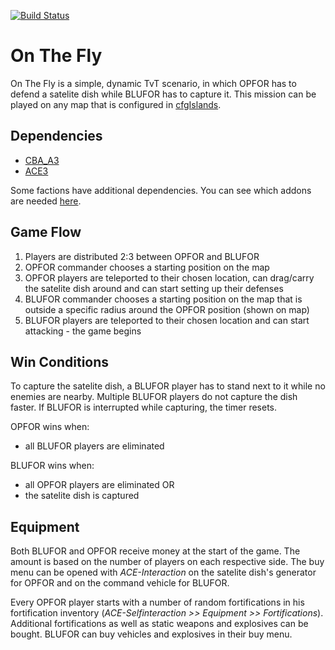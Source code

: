[![Build Status](https://travis-ci.org/gruppe-adler/TvT_OnTheFly.Stratis.svg?branch=master)](https://travis-ci.org/gruppe-adler/TvT_OnTheFly.Stratis)

# On The Fly

On The Fly is a simple, dynamic TvT scenario, in which OPFOR has to defend a satelite dish while BLUFOR has to capture it. This mission can be played on any map that is configured in [cfgIslands](https://github.com/gruppe-adler/TvT_OnTheFly.Stratis/cfgIslands.hpp).

## Dependencies

* [CBA_A3](https://github.com/CBATeam/CBA_A3)
* [ACE3](https://github.com/acemod/ACE3)

Some factions have additional dependencies. You can see which addons are needed [here](https://github.com/gruppe-adler/grad-factions-tvt).


## Game Flow

1. Players are distributed 2:3 between OPFOR and BLUFOR
2. OPFOR commander chooses a starting position on the map
3. OPFOR players are teleported to their chosen location, can drag/carry the satelite dish around and can start setting up their defenses
4. BLUFOR commander chooses a starting position on the map that is outside a specific radius around the OPFOR position (shown on map)
5. BLUFOR players are teleported to their chosen location and can start attacking - the game begins


## Win Conditions

To capture the satelite dish, a BLUFOR player has to stand next to it while no enemies are nearby. Multiple BLUFOR players do not capture the dish faster. If BLUFOR is interrupted while capturing, the timer resets.

OPFOR wins when:
* all BLUFOR players are eliminated

BLUFOR wins when:
* all OPFOR players are eliminated OR
* the satelite dish is captured


## Equipment

Both BLUFOR and OPFOR receive money at the start of the game. The amount is based on the number of players on each respective side. The buy menu can be opened with *ACE-Interaction* on the satelite dish's generator for OPFOR and on the command vehicle for BLUFOR.

Every OPFOR player starts with a number of random fortifications in his fortification inventory (*ACE-Selfinteraction >> Equipment >> Fortifications*). Additional fortifications as well as static weapons and explosives can be bought. BLUFOR can buy vehicles and explosives in their buy menu.
